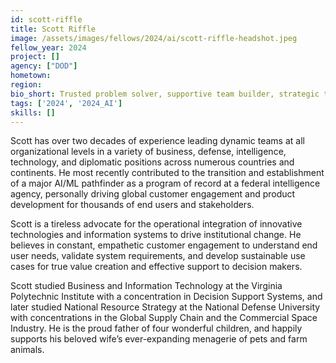 ```yaml
---
id: scott-riffle
title: Scott Riffle
image: /assets/images/fellows/2024/ai/scott-riffle-headshot.jpeg
fellow_year: 2024
project: []
agency: ["DOD"]
hometown: 
region: 
bio_short: Trusted problem solver, supportive team builder, strategic thinker. Passion for creating value with innovative tech.
tags: ['2024', '2024_AI']
skills: []
---
```


Scott has over two decades of experience leading dynamic teams at all organizational levels in a variety of business, defense, intelligence, technology, and diplomatic positions across numerous countries and continents. He most recently contributed to the transition and establishment of a major AI/ML pathfinder as a program of record at a federal intelligence agency, personally driving global customer engagement and product development for thousands of end users and stakeholders.

Scott is a tireless advocate for the operational integration of innovative technologies and information systems to drive institutional change. He believes in constant, empathetic customer engagement to understand end user needs, validate system requirements, and develop sustainable use cases for true value creation and effective support to decision makers.

Scott studied Business and Information Technology at the Virginia Polytechnic Institute with a concentration in Decision Support Systems, and later studied National Resource Strategy at the National Defense University with concentrations in the Global Supply Chain and the Commercial Space Industry. He is the proud father of four wonderful children, and happily supports his beloved wife’s ever-expanding menagerie of pets and farm animals.
